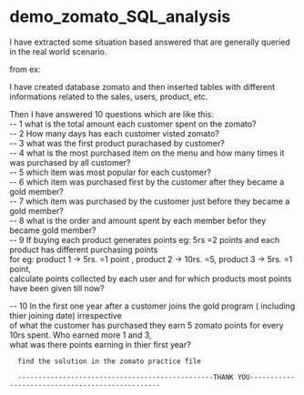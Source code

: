 # demo_zomato_SQL_analysis

I have extracted some situation based answered that are generally queried in the real world scenario.

from ex:

I have created database zomato and then inserted tables with different informations related to the sales, users, product, etc.<br>

Then I have answered 10 questions which are like this:<br>
-- 1 what is the total amount each customer spent on the zomato?<br>
-- 2 How many days has each customer visted zomato?<br>
-- 3 what was the first product purachased by customer?<br>
-- 4 what is the most purchased item on the menu and how many times it was purchased by all customer?<br>
-- 5 which item was most popular for each customer?<br>
-- 6 which item was purchased first by the customer after they became a gold member?<br>
-- 7 which item was purchased by the customer just before they became a gold member?<br>
-- 8 what is the order and amount spent by each member befor they became gold member?<br>
-- 9 If buying each product generates points eg: 5rs =2 points and each product has different purchasing points <br>
     for eg: product 1 -> 5rs. =1 point , product 2 -> 10rs. =5, product 3 -> 5rs. =1 point,<br>
     calculate points collected by each user and for which products most points have been given till now?<br>
     
-- 10 In the first one year after a customer  joins the gold program ( including thier joining date) irrespective <br>
      of what the customer has purchased they earn 5 zomato points for every 10rs spent. Who earned more 1 and 3,<br>
      what was there points earning in thier first year?<br>
      
      find the solution in the zomato practice file
      
      ------------------------------------------------THANK YOU------------------------------------------------

